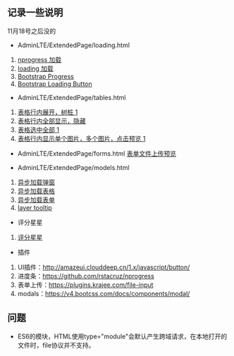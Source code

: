 
## 记录一些说明

11月18号之后没的

- AdminLTE/ExtendedPage/loading.html 
1. [nprogress 加载](http://103.39.211.179:8080/admin/components/loading)
2. [loading 加载](http://103.39.211.179:8080/admin/components/loading)
2. [Bootstrap Progress](https://v4.bootcss.com/docs/components/progress/)
2. [Bootstrap Loading Button](https://v4.bootcss.com/docs/components/spinners/)

- AdminLTE/ExtendedPage/tables.html
1. [表格行内展开，树桩 1](http://103.39.211.179:8080/admin/components/grid)  
2. [表格行内全部显示，隐藏](http://103.39.211.179:8080/admin/with-border)
3. [表格选中全部 1](http://103.39.211.179:8080/admin/tables/selector) 
4. [表格行内显示单个图片，多个图片，点击预览 1](http://103.39.211.179:8080/admin/grid/custom?_view_=list)

- AdminLTE/ExtendedPage/forms.html
[表单文件上传预览](https://demo.laravel-admin.org/forms/form-2)

- AdminLTE/ExtendedPage/models.html
1. [异步加载弹窗](http://103.39.211.179:8080/admin/components/modal)
2. [异步加载表格](http://103.39.211.179:8080/admin/components/modal)
3. [异步加载表单](http://103.39.211.179:8080/admin/components/modal)
4. [layer tooltip](http://103.39.211.179:8080/admin/components/tooltip)

- 评分星星
1. [评分星星](https://www.layui.com/demo/rate.html)

- 插件
1. UI插件：http://amazeui.clouddeep.cn/1.x/javascript/button/
2. 进度条：https://github.com/rstacruz/nprogress
3. 表单上传：https://plugins.krajee.com/file-input
4. modals：https://v4.bootcss.com/docs/components/modal/

## 问题

- ES6的模块，HTML使用type="module"会默认产生跨域请求，在本地打开的文件时，file协议并不支持。
